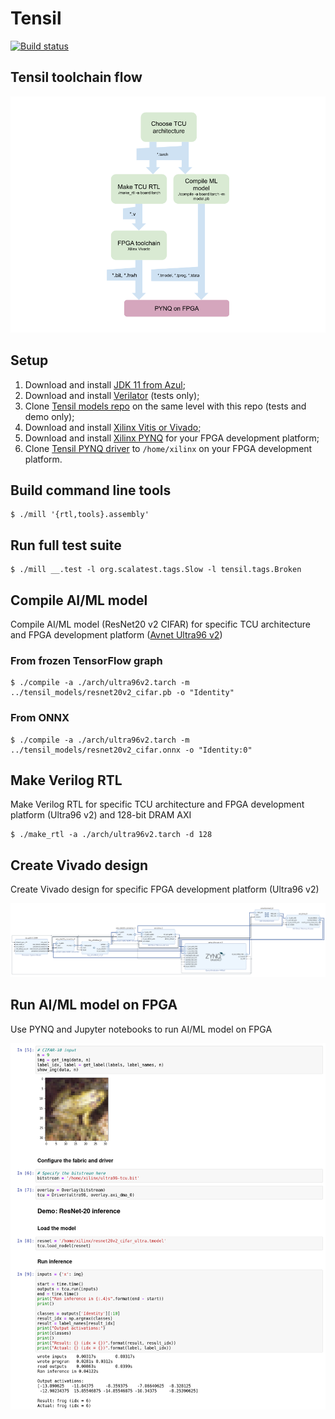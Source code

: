Tensil
==========================

[![Build status](https://badge.buildkite.com/e44156260ed9775ea72699e45cb394526ea7db24b09c4059aa.svg?branch=master)](https://buildkite.com/tensil/build)

## Tensil toolchain flow

![Flow](/doc/flow.png)

## Setup

1. Download and install [JDK 11 from Azul](https://www.azul.com/downloads/?version=java-11-lts&package=jdk);
2. Download and install [Verilator](https://verilator.org/guide/latest/install.html) (tests only);
3. Clone [Tensil models repo](https://github.com/tensil-ai/tensil_models) on the same level with this repo (tests and demo only);
4. Download and install [Xilinx Vitis or Vivado](https://www.xilinx.com/support/download.html);
5. Download and install [Xilinx PYNQ](http://www.pynq.io/board.html) for your FPGA development platform;
6. Clone [Tensil PYNQ driver](#) to `/home/xilinx` on your FPGA development platform.

## Build command line tools

    $ ./mill '{rtl,tools}.assembly'

## Run full test suite

    $ ./mill __.test -l org.scalatest.tags.Slow -l tensil.tags.Broken

## Compile AI/ML model

Compile AI/ML model (ResNet20 v2 CIFAR) for specific TCU architecture and FPGA development platform ([Avnet Ultra96 v2](https://www.avnet.com/wps/portal/us/products/avnet-boards/avnet-board-families/ultra96-v2/))

### From frozen TensorFlow graph

    $ ./compile -a ./arch/ultra96v2.tarch -m ../tensil_models/resnet20v2_cifar.pb -o "Identity"

### From ONNX

    $ ./compile -a ./arch/ultra96v2.tarch -m ../tensil_models/resnet20v2_cifar.onnx -o "Identity:0"

## Make Verilog RTL

Make Verilog RTL for specific TCU architecture and FPGA development platform (Ultra96 v2) and 128-bit DRAM AXI

    $ ./make_rtl -a ./arch/ultra96v2.tarch -d 128

## Create Vivado design

Create Vivado design for specific FPGA development platform (Ultra96 v2)

![Ultra96 v2 design](/doc/ultra96v2_design.png)

## Run AI/ML model on FPGA

Use PYNQ and Jupyter notebooks to run AI/ML model on FPGA

![Resnet on PYNQ](/doc/resnet20_on_pynq.png)
